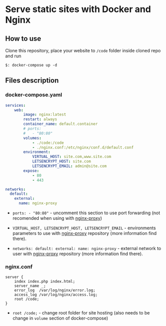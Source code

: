 # Serve static sites with Docker and Nginx  
## How to use  
Clone this repository, place your website to `/code` folder inside cloned repo and run 
```
$: docker-compose up -d
```  


## Files description   
### docker-compose.yaml   

```yaml
services:
    web:
        image: nginx:latest
        restart: always
        container_name: default.container
        # ports:
        #   - "80:80"
        volumes:
            - ./code:/code
            - ./nginx.conf:/etc/nginx/conf.d/default.conf
        environment:
            VIRTUAL_HOST: site.com,www.site.com
            LETSENCRYPT_HOST: site.com
            LETSENCRYPT_EMAIL: admin@site.com
        expose:
            - 80
            - 443

networks:
  default:
    external:
      name: nginx-proxy
```  
- `ports: - "80:80"` - uncomment this section to use port forwarding (not recomended when using with [nginx-proxy](https://github.com/samaranin/nginx-proxy))   

- `VIRTUAL_HOST, LETSENCRYPT_HOST, LETSENCRYPT_EMAIL` - environments parameters to use with [nginx-proxy](https://github.com/samaranin/nginx-proxy) repository (more information find there).  

- `networks: default: external: name: nginx-proxy` - external network to user with  [nginx-proxy](https://github.com/samaranin/nginx-proxy) repository (more information find there).   

### nginx.conf   

```nginx
server {
    index index.php index.html;
    server_name _;
    error_log  /var/log/nginx/error.log;
    access_log /var/log/nginx/access.log;
    root /code;
}
```
- `root /code;` - change root folder for site hosting (also needs to be change in `volume` section of docker-compose)